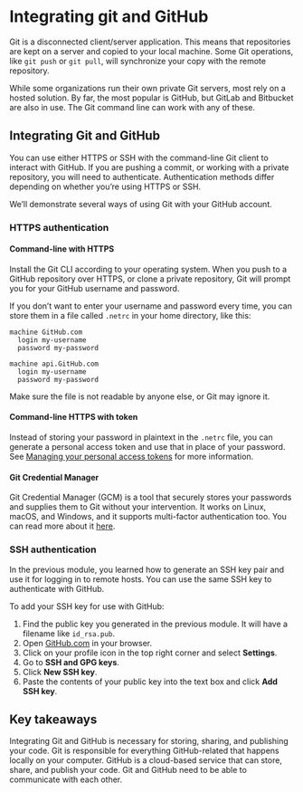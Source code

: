 
# Integrating git and GitHub

Git is a disconnected client/server application. This means that repositories are kept on a server and copied to your local machine. Some Git operations, like `git push` or `git pull`, will synchronize your copy with the remote repository.

While some organizations run their own private Git servers, most rely on a hosted solution. By far, the most popular is GitHub, but GitLab and Bitbucket are also in use. The Git command line can work with any of these.

## Integrating Git and GitHub

You can use either HTTPS or SSH with the command-line Git client to interact with GitHub. If you are pushing a commit, or working with a private repository, you will need to authenticate. Authentication methods differ depending on whether you’re using HTTPS or SSH.

We’ll demonstrate several ways of using Git with your GitHub account.

### HTTPS authentication

#### Command-line with HTTPS

Install the Git CLI according to your operating system. When you push to a GitHub repository over HTTPS, or clone a private repository, Git will prompt you for your GitHub username and password.

If you don’t want to enter your username and password every time, you can store them in a file called `.netrc` in your home directory, like this:

```plaintext
machine GitHub.com
  login my-username
  password my-password

machine api.GitHub.com
  login my-username
  password my-password
```

Make sure the file is not readable by anyone else, or Git may ignore it.

#### Command-line HTTPS with token

Instead of storing your password in plaintext in the `.netrc` file, you can generate a personal access token and use that in place of your password. See [Managing your personal access tokens](https://docs.github.com/en/authentication/keeping-your-account-and-data-secure/managing-your-personal-access-tokens) for more information.

#### Git Credential Manager

Git Credential Manager (GCM) is a tool that securely stores your passwords and supplies them to Git without your intervention. It works on Linux, macOS, and Windows, and it supports multi-factor authentication too. You can read more about it [here](https://github.com/git-ecosystem/git-credential-manager).

### SSH authentication

In the previous module, you learned how to generate an SSH key pair and use it for logging in to remote hosts. You can use the same SSH key to authenticate with GitHub.

To add your SSH key for use with GitHub:

1. Find the public key you generated in the previous module. It will have a filename like `id_rsa.pub`.
2. Open [GitHub.com](https://github.com) in your browser.
3. Click on your profile icon in the top right corner and select **Settings**.
4. Go to **SSH and GPG keys**.
5. Click **New SSH key**.
6. Paste the contents of your public key into the text box and click **Add SSH key**.

## Key takeaways

Integrating Git and GitHub is necessary for storing, sharing, and publishing your code. Git is responsible for everything GitHub-related that happens locally on your computer. GitHub is a cloud-based service that can store, share, and publish your code. Git and GitHub need to be able to communicate with each other.
